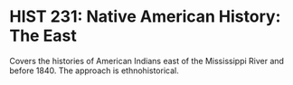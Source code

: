 # HIST 231: Native American History: The East

Covers the histories of American Indians east of the Mississippi River and before 1840. The approach is ethnohistorical.